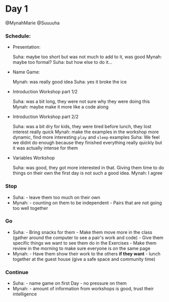 # Day 1

@MynahMarie
@Suuuuha

### Schedule:

* Presentation:

  Suha: maybe too short but was not much to add to it, was good
  Mynah: maybe too formal?
  Suha: but how else to do it...

* Name Game:

  Mynah: was really good idea
  Suha: yes it broke the ice

* Introduction Workshop part 1/2

  Suha: was a bit long, they were not sure why they were doing this
  Mynah: maybe make it more like a code along

* Introduction Workshop part 2/2

  Suha: was a bit dry for kids, they were tired before lunch, they lost interest really quick
  Mynah: make the examples in the workshop more dynamic, find more interesting `play` and `sleep` examples
  Suha: We feel we didnt do enough because they finished everything really quickly but it was actually intense for them

* Variables Workshop

  Suha: was good, they got more interested in that. Giving them time to do things on their own the first day is not
        such a good idea.
  Mynah: I agree


### Stop

  * Suha:   - leave them too much on their own
  * Mynah:  - counting on them to be independent
            - Pairs that are not going too well together

### Go

  * Suha: - Bring snacks for them
          - Make them move more in the class (gather around the computer to see a pair's work and code)
          - Give them specific things we want to see them do in the Exercises
          - Make them review in the morning to make sure everyone is on the same page
  * Mynah: - Have them show their work to the others **if they want**
          - lunch together at the guest house (give a safe space and community time)

### Continue

  * Suha: - name game on first Day
          - no pressure on them
  * Mynah: - amount of information from workshops is good, trust their intelligence
